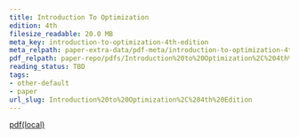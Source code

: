 ```yaml
---
title: Introduction To Optimization
edition: 4th
filesize_readable: 20.0 MB
meta_key: introduction-to-optimization-4th-edition
meta_relpath: paper-extra-data/pdf-meta/introduction-to-optimization-4th-edition.yaml
pdf_relpath: paper-repo/pdfs/Introduction%20to%20Optimization%2C%204th%20Edition.pdf
reading_status: TBD
tags:
- other-default
- paper
url_slug: Introduction%20to%20Optimization%2C%204th%20Edition
---
```


[pdf(local)](../../paper-repo/pdfs/Introduction%20to%20Optimization%2C%204th%20Edition.pdf)
